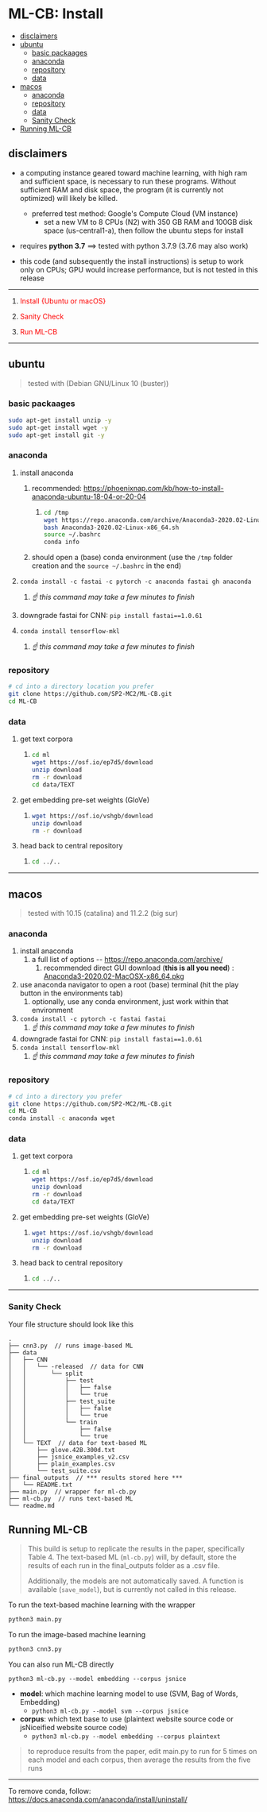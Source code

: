# ML-CB: Install

- [disclaimers](#disclaimers)
- [ubuntu](#ubuntu)
  * [basic packaages](#basic-packaages)
  * [anaconda](#anaconda)
  * [repository](#repository)
  * [data](#data)
- [macos](#macos)
  * [anaconda](#anaconda-1)
  * [repository](#repository-1)
  * [data](#data-1)
  * [Sanity Check](#sanity-check)
- [Running ML-CB](#running-ml-cb)

## disclaimers

- a computing instance geared toward machine learning, with high ram and sufficient space, is necessary to run these programs. Without sufficient RAM and disk space, the program (it is currently not optimized) will likely be killed. 

  - preferred test method: Google's Compute Cloud (VM instance) 
    - set a new VM to 8 CPUs (N2) with 350 GB RAM and 100GB disk space (us-central1-a), then follow the ubuntu steps for install 

- requires **python 3.7** ==> tested with python 3.7.9 (3.7.6 may also work)

- this code (and subsequently the install instructions) is setup to work only on CPUs; GPU would increase performance, but is not tested in this release

  

---

<ol>
  <li><p style="color: red">Install {Ubuntu or macOS}</p></li>
  <li><p style="color: red">Sanity Check</p></li>
  <li><p style="color: red">Run ML-CB</p></li>
</ol> 

---



## ubuntu 

> tested with (Debian GNU/Linux 10 (buster))

### basic packaages

```bash
sudo apt-get install unzip -y
sudo apt-get install wget -y
sudo apt-get install git -y
```

### anaconda

1. install anaconda 
     1. recommended: https://phoenixnap.com/kb/how-to-install-anaconda-ubuntu-18-04-or-20-04
     
        1. ```bash
           cd /tmp
           wget https://repo.anaconda.com/archive/Anaconda3-2020.02-Linux-x86_64.sh
           bash Anaconda3-2020.02-Linux-x86_64.sh
           source ~/.bashrc
           conda info
           ```
     
     2. should open a (base) conda environment (use the `/tmp` folder creation and the `source ~/.bashrc` in the end)
2. `conda install -c fastai -c pytorch -c anaconda fastai gh anaconda`
   
   1. *☝️ this command may take a few minutes to finish* 
  3. downgrade fastai for CNN: `pip install fastai==1.0.61`
4. `conda install tensorflow-mkl`
   
   1. *☝️ this command may take a few minutes to finish*

### repository

```bash
# cd into a directory location you prefer
git clone https://github.com/SP2-MC2/ML-CB.git
cd ML-CB
```

### data

1. get text corpora

   1. ```bash
      cd ml
      wget https://osf.io/ep7d5/download
      unzip download 
      rm -r download
      cd data/TEXT
      ```

2. get embedding pre-set weights (GloVe)

   1. ```bash
      wget https://osf.io/vshgb/download
      unzip download
      rm -r download
      ```

3. head back to central repository 

   1. ```bash
      cd ../..
      ```



---



## macos

> tested with  10.15 (catalina) and 11.2.2 (big sur)

### anaconda

1. install anaconda
   1. a full list of options -- https://repo.anaconda.com/archive/
      1. recommended direct GUI download (**this is all you need**) : [Anaconda3-2020.02-MacOSX-x86_64.pkg](https://repo.anaconda.com/archive/Anaconda3-2020.02-MacOSX-x86_64.pkg)
2. use anaconda navigator to open a root (base) terminal (hit the play button in the environments tab)
   1. optionally, use any conda environment, just work within that environment
3. `conda install -c pytorch -c fastai fastai` 
   1. *☝️ this command may take a few minutes to finish*
  4. downgrade fastai for CNN: `pip install fastai==1.0.61`
5. `conda install tensorflow-mkl`
   1. *☝️ this command may take a few minutes to finish*

### repository

```bash
# cd into a directory you prefer 
git clone https://github.com/SP2-MC2/ML-CB.git
cd ML-CB
conda install -c anaconda wget 
```

### data

1. get text corpora

   1. ```bash
      cd ml
      wget https://osf.io/ep7d5/download
      unzip download 
      rm -r download
      cd data/TEXT
      ```

2. get embedding pre-set weights  (GloVe)

   1. ```bash
      wget https://osf.io/vshgb/download
      unzip download
      rm -r download
      ```

3. head back to central repository 

   1. ```bash
      cd ../..
      ```



---



### Sanity Check 

Your file structure should look like this

```
.
├── cnn3.py  // runs image-based ML
├── data
│   ├── CNN
│   │   └── -released  // data for CNN 
│   │       └── split
│   │           ├── test
│   │           │   ├── false
│   │           │   └── true
│   │           ├── test_suite
│   │           │   ├── false
│   │           │   └── true
│   │           └── train
│   │               ├── false
│   │               └── true
│   └── TEXT  // data for text-based ML
│       ├── glove.42B.300d.txt
│       ├── jsnice_examples_v2.csv
│       ├── plain_examples.csv
│       └── test_suite.csv
├── final_outputs  // *** results stored here ***
│   └── README.txt
├── main.py  // wrapper for ml-cb.py
├── ml-cb.py  // runs text-based ML
└── readme.md
```



## Running ML-CB

> This build is setup to replicate the results in the paper, specifically Table 4. The text-based ML (`ml-cb.py`) will, by default, store the results of each run in the final_outputs folder as a .csv file.
>
> 
>
> Additionally, the models are not automatically saved. A function is available (`save_model`), but is currently not called in this release. 



To run the text-based machine learning with the wrapper

```python
python3 main.py 
```

To run the image-based machine learning 

```python
python3 cnn3.py
```

You can also run ML-CB directly

```
python3 ml-cb.py --model embedding --corpus jsnice
```

- **model**: which machine learning model to use (SVM, Bag of Words, Embedding) 
  - `python3 ml-cb.py --model svm --corpus jsnice`
- **corpus**: which text base to use (plaintext website source code or jsNiceified website source code)
  - `python3 ml-cb.py --model embedding --corpus plaintext`



> to reproduce results from the paper, edit main.py to run for 5 times on each model and each corpus, then average the results from the five runs



---

To remove conda, follow: https://docs.anaconda.com/anaconda/install/uninstall/

